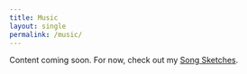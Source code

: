 ```yaml
---
title: Music
layout: single
permalink: /music/
---
```

<!-- ---
title: Music
layout: collection
permalink: /music/
collection: music
entries_layout: grid
classes: wide
--- -->
Content coming soon. For now, check out my [Song Sketches](/tags/#song-sketch). 